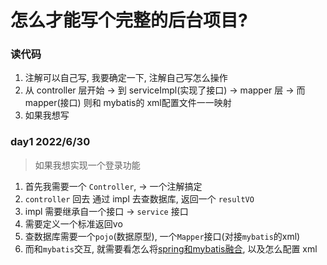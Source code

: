 # 怎么才能写个完整的后台项目?
### 读代码
1. 注解可以自己写, 我要确定一下, 注解自己写怎么操作
2. 从 controller 层开始 -> 到 serviceImpl(实现了接口) -> mapper 层 -> 而mapper(接口) 则和 mybatis的 xml配置文件一一映射
3. 如果我想写

### day1 2022/6/30
> 如果我想实现一个登录功能
1. 首先我需要一个 `Controller`, -> 一个注解搞定
2. `controller` 回去 通过 impl 去查数据库, 返回一个 `resultVO`
3. impl 需要继承自一个接口 -> `service` 接口
4. 需要定义一个标准返回vo
5. 查数据库需要一个`pojo`(数据原型), 一个`Mapper`接口(对接`mybatis`的xml)
6. 而和`mybatis`交互, 就需要看怎么将[spring和mybatis融合](https://mybatis.org/spring-boot-starter/mybatis-spring-boot-autoconfigure/), 以及怎么配置 xml
